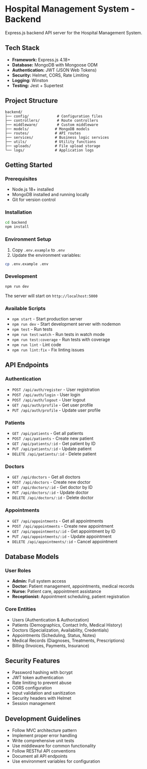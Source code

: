 # Hospital Management System - Backend

Express.js backend API server for the Hospital Management System.

## Tech Stack
- **Framework:** Express.js 4.18+
- **Database:** MongoDB with Mongoose ODM
- **Authentication:** JWT (JSON Web Tokens)
- **Security:** Helmet, CORS, Rate Limiting
- **Logging:** Winston
- **Testing:** Jest + Supertest

## Project Structure
```
backend/
├── config/             # Configuration files
├── controllers/        # Route controllers
├── middleware/         # Custom middleware
├── models/            # MongoDB models
├── routes/            # API routes
├── services/          # Business logic services
├── utils/             # Utility functions
├── uploads/           # File upload storage
└── logs/              # Application logs
```

## Getting Started

### Prerequisites
- Node.js 18+ installed
- MongoDB installed and running locally
- Git for version control

### Installation
```bash
cd backend
npm install
```

### Environment Setup
1. Copy `.env.example` to `.env`
2. Update the environment variables:
```bash
cp .env.example .env
```

### Development
```bash
npm run dev
```
The server will start on `http://localhost:5000`

### Available Scripts
- `npm start` - Start production server
- `npm run dev` - Start development server with nodemon
- `npm test` - Run tests
- `npm run test:watch` - Run tests in watch mode
- `npm run test:coverage` - Run tests with coverage
- `npm run lint` - Lint code
- `npm run lint:fix` - Fix linting issues

## API Endpoints

### Authentication
- `POST /api/auth/register` - User registration
- `POST /api/auth/login` - User login
- `POST /api/auth/logout` - User logout
- `GET /api/auth/profile` - Get user profile
- `PUT /api/auth/profile` - Update user profile

### Patients
- `GET /api/patients` - Get all patients
- `POST /api/patients` - Create new patient
- `GET /api/patients/:id` - Get patient by ID
- `PUT /api/patients/:id` - Update patient
- `DELETE /api/patients/:id` - Delete patient

### Doctors
- `GET /api/doctors` - Get all doctors
- `POST /api/doctors` - Create new doctor
- `GET /api/doctors/:id` - Get doctor by ID
- `PUT /api/doctors/:id` - Update doctor
- `DELETE /api/doctors/:id` - Delete doctor

### Appointments
- `GET /api/appointments` - Get all appointments
- `POST /api/appointments` - Create new appointment
- `GET /api/appointments/:id` - Get appointment by ID
- `PUT /api/appointments/:id` - Update appointment
- `DELETE /api/appointments/:id` - Cancel appointment

## Database Models

### User Roles
- **Admin:** Full system access
- **Doctor:** Patient management, appointments, medical records
- **Nurse:** Patient care, appointment assistance
- **Receptionist:** Appointment scheduling, patient registration

### Core Entities
- Users (Authentication & Authorization)
- Patients (Demographics, Contact Info, Medical History)
- Doctors (Specialization, Availability, Credentials)
- Appointments (Scheduling, Status, Notes)
- Medical Records (Diagnoses, Treatments, Prescriptions)
- Billing (Invoices, Payments, Insurance)

## Security Features
- Password hashing with bcrypt
- JWT token authentication
- Rate limiting to prevent abuse
- CORS configuration
- Input validation and sanitization
- Security headers with Helmet
- Session management

## Development Guidelines
- Follow MVC architecture pattern
- Implement proper error handling
- Write comprehensive unit tests
- Use middleware for common functionality
- Follow RESTful API conventions
- Document all API endpoints
- Use environment variables for configuration
